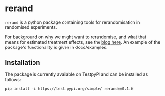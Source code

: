 # rerand


`rerand` is a python package containing tools for rerandomisation in randomised experiments.

For background on why we might want to rerandomise, and what that means for estimated treatment effects, see the [blog here](https://jackblundell.co.uk/posts/rerandomisation_p1/). An example of the package's functionality is given in docs/examples.

## Installation

The package is currently available on TestpyPI and can be installed as follows:

`pip install -i https://test.pypi.org/simple/ rerand==0.1.0`
